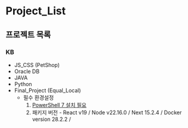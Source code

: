 # Project_List
## 프로젝트 목록
### KB
- JS_CSS (PetShop)
- Oracle DB
- JAVA
- Python
- Final_Project (Equal_Local)    
   - 필수 환경설정
      1. [PowerShell 7 설치 필요](https://learn.microsoft.com/ko-kr/powershell/scripting/install/installing-powershell-on-windows?view=powershell-7.5)
      2. 패키지 버전 - React v19 / Node v22.16.0 / Next 15.2.4 / Docker version 28.2.2 / 